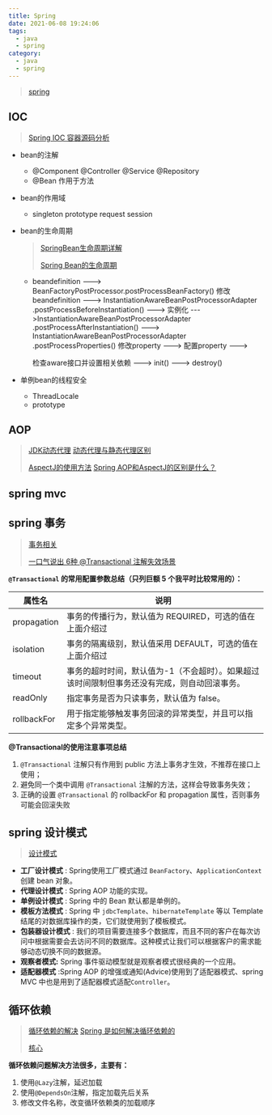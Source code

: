 ```yaml
---
title: Spring
date: 2021-06-08 19:24:06
tags:
  - java
  - spring
category:
  - java
  - spring
---
```


> [spring](https://snailclimb.gitee.io/javaguide/#/docs/system-design/framework/spring/Spring%E5%B8%B8%E8%A7%81%E9%97%AE%E9%A2%98%E6%80%BB%E7%BB%93?id=_7-spring-%e6%a1%86%e6%9e%b6%e4%b8%ad%e7%94%a8%e5%88%b0%e4%ba%86%e5%93%aa%e4%ba%9b%e8%ae%be%e8%ae%a1%e6%a8%a1%e5%bc%8f%ef%bc%9f)

## IOC

> [Spring IOC 容器源码分析](https://javadoop.com/post/spring-ioc)

- bean的注解

  - @Component @Controller @Service @Repository
  - @Bean 作用于方法

- bean的作用域

  - singleton prototype request session

- bean的生命周期

  > [SpringBean生命周期详解](https://blog.csdn.net/weixin_43244698/article/details/109338537)
  >
  > [Spring Bean的生命周期](https://www.cnblogs.com/zrtqsk/p/3735273.html)

  - beandefinition --->  BeanFactoryPostProcessor.postProcessBeanFactory() 修改beandefinition ---> InstantiationAwareBeanPostProcessorAdapter .postProcessBeforeInstantiation() ---> 实例化 --->InstantiationAwareBeanPostProcessorAdapter .postProcessAfterInstantiation() ---> InstantiationAwareBeanPostProcessorAdapter .postProcessProperties() 修改property ---> 配置property --->

    检查aware接口并设置相关依赖 ---> init()  ---> destroy()

- 单例bean的线程安全

  - ThreadLocale
  - prototype

## AOP

> [JDK动态代理](https://www.cnblogs.com/zuidongfeng/p/8735241.html) [动态代理与静态代理区别](https://blog.csdn.net/ikownyou/article/details/53081426)
>
> [AspectJ的使用方法](https://blog.csdn.net/babylovewei/article/details/106528284)    [Spring AOP和AspectJ的区别是什么？](https://www.cnblogs.com/chaoesha/p/13037368.html)

## spring mvc

## spring 事务

> [事务相关](https://snailclimb.gitee.io/javaguide/#/docs/system-design/framework/spring/Spring%E4%BA%8B%E5%8A%A1%E6%80%BB%E7%BB%93?id=_5-transactional-%e7%9a%84%e4%bd%bf%e7%94%a8%e6%b3%a8%e6%84%8f%e4%ba%8b%e9%a1%b9%e6%80%bb%e7%bb%93)
>
> [一口气说出 6种 @Transactional 注解失效场景](https://mp.weixin.qq.com/s?__biz=Mzg2OTA0Njk0OA==&mid=2247486483&idx=2&sn=77be488e206186803531ea5d7164ec53&chksm=cea243d8f9d5cacecaa5c5daae4cde4c697b9b5b21f96dfc6cce428cfcb62b88b3970c26b9c2&token=816772476&lang=zh_CN#rd)

**`@Transactional` 的常用配置参数总结（只列巨额 5 个我平时比较常用的）：**

| 属性名      | 说明                                                         |
| ----------- | ------------------------------------------------------------ |
| propagation | 事务的传播行为，默认值为 REQUIRED，可选的值在上面介绍过      |
| isolation   | 事务的隔离级别，默认值采用 DEFAULT，可选的值在上面介绍过     |
| timeout     | 事务的超时时间，默认值为-1（不会超时）。如果超过该时间限制但事务还没有完成，则自动回滚事务。 |
| readOnly    | 指定事务是否为只读事务，默认值为 false。                     |
| rollbackFor | 用于指定能够触发事务回滚的异常类型，并且可以指定多个异常类型。 |

**@Transactional的使用注意事项总结**

1. `@Transactional` 注解只有作用到 public 方法上事务才生效，不推荐在接口上使用；
2. 避免同一个类中调用 `@Transactional` 注解的方法，这样会导致事务失效；
3. 正确的设置 `@Transactional` 的 rollbackFor 和 propagation 属性，否则事务可能会回滚失败

## spring 设计模式

> [设计模式](https://snailclimb.gitee.io/javaguide/#/docs/system-design/framework/spring/Spring-Design-Patterns?id=%e8%a3%85%e9%a5%b0%e8%80%85%e6%a8%a1%e5%bc%8f)

- **工厂设计模式** : Spring使用工厂模式通过 `BeanFactory`、`ApplicationContext` 创建 bean 对象。
- **代理设计模式** : Spring AOP 功能的实现。
- **单例设计模式** : Spring 中的 Bean 默认都是单例的。
- **模板方法模式** : Spring 中 `jdbcTemplate`、`hibernateTemplate` 等以 Template 结尾的对数据库操作的类，它们就使用到了模板模式。
- **包装器设计模式** : 我们的项目需要连接多个数据库，而且不同的客户在每次访问中根据需要会去访问不同的数据库。这种模式让我们可以根据客户的需求能够动态切换不同的数据源。
- **观察者模式:** Spring 事件驱动模型就是观察者模式很经典的一个应用。
- **适配器模式** :Spring AOP 的增强或通知(Advice)使用到了适配器模式、spring MVC 中也是用到了适配器模式适配`Controller`。

## 循环依赖

> [循环依赖的解决](https://www.jianshu.com/p/6c359768b1dc) [Spring 是如何解决循环依赖的](https://www.zhihu.com/question/438247718/answer/1730527725)
>
> [核心](https://mp.weixin.qq.com/s/kS0K5P4FdF3v-fiIjGIvvQ)

**循环依赖问题解决方法很多，主要有：**

1. 使用`@Lazy`注解，延迟加载
2. 使用`@DependsOn`注解，指定加载先后关系
3. 修改文件名称，改变循环依赖类的加载顺序

